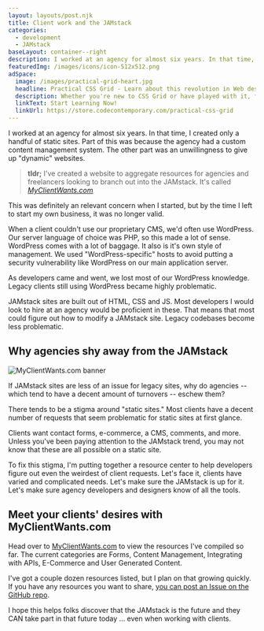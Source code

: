 ```yaml
---
layout: layouts/post.njk
title: Client work and the JAMstack
categories:
  - development
  - JAMstack
baseLayout: container--right
description: I worked at an agency for almost six years. In that time, I created only a handful of static sites. Part of this was because the agency had a custom content management system. The other part was an unwillingness to give up "dynamic" websites. I've created a website to aggregate resources for agencies and freelancers looking to branch out into the JAMstack.
featuredImg: /images/icons/icon-512x512.png
adSpace: 
  image: /images/practical-grid-heart.jpg
  headline: Practical CSS Grid - Learn about this revolution in Web design!
  description: Whether you're new to CSS Grid or have played with it, finding practical examples of this new layout mechanism is the best way to learn it's power. Sign up below for two hours of practical grid knowledge just for you!
  linkText: Start Learning Now!
  linkUrl: https://store.codecontemporary.com/practical-css-grid
---
```



I worked at an agency for almost six years. In that time, I created only a handful of static sites. Part of this was because the agency had a custom content management system. The other part was an unwillingness to give up "dynamic" websites.

> **tldr;** I've created a website to aggregate resources for agencies and freelancers looking to branch out into the JAMstack. It's called [_MyClientWants.com_](https://myclientwants.com)

This was definitely an relevant concern when I started, but by the time I left to start my own business, it was no longer valid. 

When a client couldn't use our proprietary CMS, we'd often use WordPress. Our server language of choice was PHP, so this made a lot of sense. WordPress comes with a lot of baggage. It also is it's own style of management. We used "WordPress-specific" hosts to avoid putting a security vulnerability like WordPress on our main application server. 

As developers came and went, we lost most of our WordPress knowledge. Legacy clients still using WordPress became highly problematic.

JAMstack sites are built out of HTML, CSS and JS. Most developers I would look to hire at an agency would be proficient in these. That means that most could figure out how to modify a JAMstack site. Legacy codebases become less problematic.

## Why agencies shy away from the JAMstack

![MyClientWants.com banner](/images/clientwants.jpg)

If JAMstack sites are less of an issue for legacy sites, why do agencies -- which tend to have a decent amount of turnovers -- eschew them?

There tends to be a stigma around "static sites." Most clients have a decent number of requests that seem problematic for static sites at first glance.

Clients want contact forms, e-commerce, a CMS, comments, and more. Unless you've been paying attention to the JAMstack trend, you may not know that these are all possible on a static site.

To fix this stigma, I'm putting together a resource center to help developers figure out even the weirdest of client requests. Let's face it, clients have varied and complicated needs. Let's make sure the JAMstack is up for it. Let's make sure agency developers and designers know of all the tools.

## Meet your clients' desires with MyClientWants.com

Head over to [MyClientWants.com](https://myclientwants.com) to view the resources I've compiled so far. The current categories are Forms, Content Management, Integrating with APIs, E-Commerce and User Generated Content.

I've got a couple dozen resources listed, but I plan on that growing quickly. If you have any resources you want to share, [you can post an Issue on the GitHub repo](https://github.com/brob/butmyclientwants.com/issues/new/choose).

I hope this helps folks discover that the JAMstack is the future and they CAN take part in that future today ... even when working with clients.